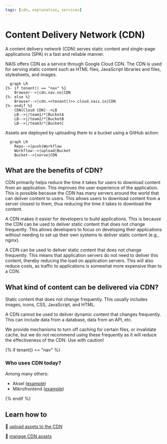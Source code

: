 ```yaml
---
tags: [cdn, explanation, services]
---
```


# Content Delivery Network (CDN)

A content delivery network (CDN) serves static content and single-page applications (SPA) in a fast and reliable manner.

NAIS offers CDN as a service through Google Cloud CDN. The CDN is used for serving static content such as HTML files, JavaScript libraries and files, stylesheets, and images.

```mermaid
  graph LR
{%- if tenant() == "nav" %}
    Browser-->|cdn.nav.no|CDN
{%- else %}
    Browser-->|cdn.<<tenant()>>.cloud.nais.io|CDN
{%- endif %}
    CDN[Cloud CDN]-->LB
    LB-->|/team1/*|BucketA
    LB-->|/team2/*|BucketB
    LB-->|/team3/*|BucketC
```

Assets are deployed by uploading them to a bucket using a GitHub action:

```mermaid
  graph LR
    Repo-->|push|Workflow
    Workflow-->|upload|Bucket
    Bucket-->|serve|CDN
```

## What are the benefits of CDN?

CDN primarily helps reduce the time it takes for users to download content from an application.
This improves the user experience of the application.
This is possible because the CDN has many servers around the world that can deliver content to users.
This allows users to download content from a server closest to them, thus reducing the time it takes to download the content.

A CDN makes it easier for developers to build applications.
This is because the CDN can be used to deliver static content that does not change frequently.
This allows developers to focus on developing their applications without needing to set up their own systems to deliver static content (e.g., nginx).

A CDN can be used to deliver static content that does not change frequently.
This means that application servers do not need to deliver this content, thereby reducing the load on application servers.
This will also reduce costs, as traffic to applications is somewhat more expensive than to a CDN.

## What kind of content can be delivered via CDN?

Static content that does not change frequently. This usually includes images, icons, CSS, JavaScript, and HTML.

A CDN cannot be used to deliver dynamic content that changes frequently. This can include data from a database, data from an API, etc.

We provide mechanisms to turn off caching for certain files, or invalidate cache, but we do not recommend using these frequently as it will reduce the effectiveness of the CDN.
Use with caution!

{% if tenant() == "nav" %}

### Who uses CDN today?

Among many others:

- Aksel ([example](https://github.com/navikt/aksel/blob/main/.github/workflows/push-to-cdn.yaml))
- Mikrofrontend ([example](https://github.com/navikt/tms-deploy/blob/main/.github/workflows/mikrofrontend-deploy-v2.yaml))

{% endif %}

## Learn how to

:dart: [upload assets to the CDN](how-to/upload-assets.md)

:dart: [manage CDN assets](how-to/manage-assets.md)
